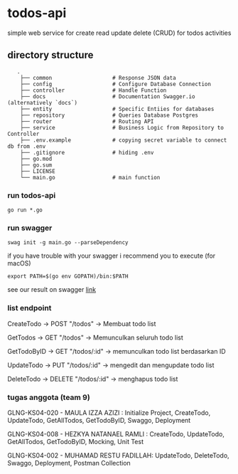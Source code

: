 # todos-api
simple web service for create read update delete (CRUD) for todos activities

## directory structure 
```
   .
    ├── common                   # Response JSON data
    ├── config                   # Configure Database Connection 
    ├── controller               # Handle Function 
    ├── docs                     # Documentation Swagger.io (alternatively `docs`)
    ├── entity                   # Specific Entiies for databases
    ├── repository               # Queries Database Postgres
    ├── router                   # Routing API
    ├── service                  # Business Logic from Repository to Controller
    ├── .env.example             # copying secret variable to connect db from .env
    ├── .gitignore               # hiding .env
    ├── go.mod                 
    ├── go.sum                   
    ├── LICENSE
    └── main.go                  # main function
```
### run todos-api 
```
go run *.go
```

### run swagger 
```
swag init -g main.go --parseDependency
```

if you have trouble with your swagger i recommend you to execute (for macOS)
```
export PATH=$(go env GOPATH)/bin:$PATH
```
see our result on swagger [link](https://editor.swagger.io)

### list endpoint

CreateTodo -> POST "/todos" -> Membuat todo list

GetTodos ->	  GET "/todos" -> Memunculkan seluruh todo list

GetTodoByID	-> GET "/todos/:id" -> memunculkan todo list berdasarkan ID

UpdateTodo -> PUT "/todos/:id" -> mengedit dan mengupdate todo list

DeleteTodo -> DELETE "/todos/:id" -> menghapus todo list 


### tugas anggota (team 9)

GLNG-KS04-020 - MAULA IZZA AZIZI      : Initialize Project, CreateTodo, UpdateTodo, GetAllTodos, GetTodoByID, Swaggo, Deployment

GLNG-KS04-008 - HEZKYA NATANAEL RAMLI : CreateTodo, UpdateTodo, GetAllTodos, GetTodoByID, Mocking, Unit Test

GLNG-KS04-002 - MUHAMAD RESTU FADILLAH: UpdateTodo, DeleteTodo, Swaggo, Deployment, Postman Collection

